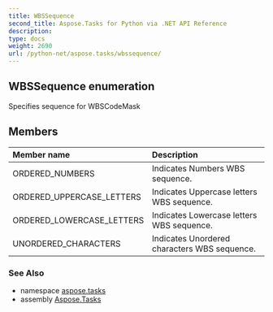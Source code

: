 ```yaml
---
title: WBSSequence
second_title: Aspose.Tasks for Python via .NET API Reference
description: 
type: docs
weight: 2690
url: /python-net/aspose.tasks/wbssequence/
---
```


## WBSSequence enumeration

Specifies sequence for WBSCodeMask

## Members
| Member name | Description |
| :- | :- |
|ORDERED_NUMBERS|Indicates Numbers WBS sequence.|
|ORDERED_UPPERCASE_LETTERS|Indicates Uppercase letters WBS sequence.|
|ORDERED_LOWERCASE_LETTERS|Indicates Lowercase letters WBS sequence.|
|UNORDERED_CHARACTERS|Indicates Unordered characters WBS sequence.|

### See Also

* namespace [aspose.tasks](/tasks/python-net/aspose.tasks/)
* assembly [Aspose.Tasks](/tasks/python-net/)

